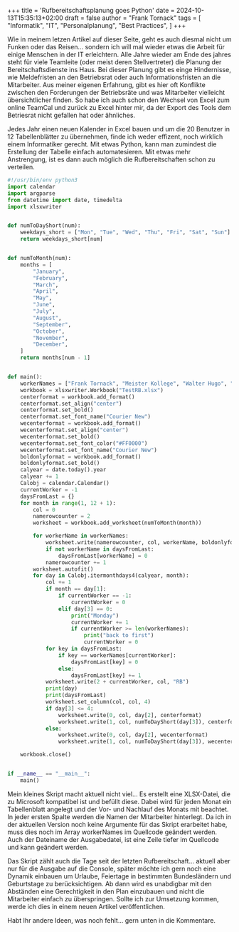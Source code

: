 +++
title = 'Rufbereitschaftsplanung goes Python'
date = 2024-10-13T15:35:13+02:00
draft = false
author = "Frank Tornack"
tags = [
    "Informatik",
    "IT",
    "Personalplanung",
    "Best Practices",
]
+++

Wie in meinem letzen Artikel auf dieser Seite, geht es auch diesmal nicht um Funken oder das Reisen... sondern ich will mal wieder etwas die Arbeit für einige Menschen in der IT erleichtern. Alle Jahre wieder am Ende des jahres steht für viele Teamleite (oder meist deren Stellvertreter) die Planung der Bereitschaftsdienste ins Haus. Bei dieser Planung gibt es einge Hindernisse, wie Meldefristen an den Betriebsrat oder auch Informationsfristen an die Mitarbeiter. Aus meiner eigenen Erfahrung, gibt es hier oft Konflikte zwischen den Forderungen der Betriebsräte und was Mitarbeiter vielleicht übersichtlicher finden. So habe ich auch schon den Wechsel von Excel zum online TeamCal und zurück zu Excel hinter mir, da der Export des Tools dem Betriesrat nicht gefallen hat oder ähnliches.

Jedes Jahr einen neuen Kalender in Excel bauen und um die 20 Benutzer in 12 Tabellenblätter zu übernehmen, finde ich weder effizent, noch wirklich einem Informatiker gerecht. Mit etwas Python, kann man zumindest die Erstellung der Tabelle einfach automatesieren. Mit etwas mehr Anstrengung, ist es dann auch möglich die Rufbereitschaften schon zu verteilen.

```python
#!/usr/bin/env python3
import calendar
import argparse
from datetime import date, timedelta
import xlsxwriter


def numToDayShort(num):
    weekdays_short = ["Mon", "Tue", "Wed", "Thu", "Fri", "Sat", "Sun"]
    return weekdays_short[num]


def numToMonth(num):
    months = [
        "January",
        "February",
        "March",
        "April",
        "May",
        "June",
        "July",
        "August",
        "September",
        "October",
        "November",
        "December",
    ]
    return months[num - 1]


def main():
    workerNames = ["Frank Tornack", "Meister Kollege", "Walter Hugo", "Dr. Der Da"]
    workbook = xlsxwriter.Workbook("TestRB.xlsx")
    centerformat = workbook.add_format()
    centerformat.set_align("center")
    centerformat.set_bold()
    centerformat.set_font_name("Courier New")
    wecenterformat = workbook.add_format()
    wecenterformat.set_align("center")
    wecenterformat.set_bold()
    wecenterformat.set_font_color("#FF0000")
    wecenterformat.set_font_name("Courier New")
    boldonlyformat = workbook.add_format()
    boldonlyformat.set_bold()
    calyear = date.today().year
    calyear += 1
    Calobj = calendar.Calendar()
    currentWorker = -1
    daysFromLast = {}
    for month in range(1, 12 + 1):
        col = 0
        namerowcounter = 2
        worksheet = workbook.add_worksheet(numToMonth(month))

        for workerName in workerNames:
            worksheet.write(namerowcounter, col, workerName, boldonlyformat)
            if not workerName in daysFromLast:
                daysFromLast[workerName] = 0
            namerowcounter += 1
        worksheet.autofit()
        for day in Calobj.itermonthdays4(calyear, month):
            col += 1
            if month == day[1]:
                if currentWorker == -1:
                    currentWorker = 0
                elif day[3] == 0:
                    print("Monday")
                    currentWorker += 1
                    if currentWorker >= len(workerNames):
                        print("back to first")
                        currentWorker = 0
            for key in daysFromLast:
                if key == workerNames[currentWorker]:
                    daysFromLast[key] = 0
                else:
                    daysFromLast[key] += 1
            worksheet.write(2 + currentWorker, col, "RB")
            print(day)
            print(daysFromLast)
            worksheet.set_column(col, col, 4)
            if day[3] <= 4:
                worksheet.write(0, col, day[2], centerformat)
                worksheet.write(1, col, numToDayShort(day[3]), centerformat)
            else:
                worksheet.write(0, col, day[2], wecenterformat)
                worksheet.write(1, col, numToDayShort(day[3]), wecenterformat)

    workbook.close()


if __name__ == "__main__":
    main()
```

Mein kleines Skript macht aktuell nicht viel... Es erstellt eine XLSX-Datei, die zu Microsoft kompatibel ist und befüllt diese. Dabei wird für jeden Monat ein Tabellenblatt angelegt und der Vor- und Nachlauf des Monats mit beachtet. In jeder ersten Spalte werden die Namen der Mitarbeiter hinterlegt. Da ich in der aktuellen Version noch keine Argumente für das Skript erarbeitet habe, muss dies noch im Array workerNames im Quellcode geändert werden. Auch der Dateiname der Ausgabedatei, ist eine Zeile tiefer im Quellcode und kann geändert werden. 

Das Skript zählt auch die Tage seit der letzten Rufbereitschaft... aktuell aber nur für die Ausgabe auf die Console, später möchte ich gern noch eine Dynamik einbauen um Urlaube, Feiertage in bestimmten Bundesländern und Geburtstage zu berücksichtigen. Ab dann wird es unabdigbar mit den Abständen eine Gerechtigkeit in den Plan einzubauen und nicht die Mitarbeiter einfach zu überspringen. Sollte ich zur Umsetzung kommen, werde ich dies in einem neuen Artikel veröffentlichen.

Habt Ihr andere Ideen, was noch fehlt... gern unten in die Kommentare.